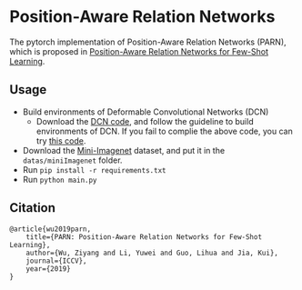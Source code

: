 # Position-Aware Relation Networks
The pytorch implementation of Position-Aware Relation Networks (PARN), which is proposed in [Position-Aware Relation Networks for Few-Shot Learning](https://arxiv.org/abs/1909.04332).

## Usage
- Build environments of Deformable Convolutional Networks (DCN)
    - Download the [DCN code](https://github.com/CharlesShang/DCNv2), and follow the guideline to build environments of DCN. If you fail to complie the above code, you can try [this code](https://github.com/jinfagang/DCNv2_latest).
- Download the [Mini-Imagenet](https://drive.google.com/file/d/1_i3CjUGWDwobZ9jTjTfZZZ0mHIO8fpWj/view) dataset, and put it in the `datas/miniImagenet` folder.
- Run `pip install -r requirements.txt`
- Run `python main.py`

## Citation
```
@article{wu2019parn,
    title={PARN: Position-Aware Relation Networks for Few-Shot Learning},
    author={Wu, Ziyang and Li, Yuwei and Guo, Lihua and Jia, Kui},
    journal={ICCV},
    year={2019}
}
```
